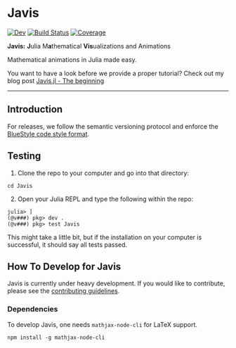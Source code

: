 # Javis

[![Dev](https://img.shields.io/badge/docs-dev-blue.svg)](https://Wikunia.github.io/Javis.jl/dev)
[![Build Status](https://github.com/Wikunia/Javis.jl/workflows/CI/badge.svg)](https://github.com/Wikunia/Javis.jl/actions)
[![Coverage](https://codecov.io/gh/Wikunia/Javis.jl/branch/master/graph/badge.svg)](https://codecov.io/gh/Wikunia/Javis.jl)

**Javis:** **J**ulia M**a**thematical **Vis**ualizations and Animations

Mathematical animations in Julia made easy. 

You want to have a look before we provide a proper tutorial?
Check out my blog post [Javis.jl - The beginning](https://opensourc.es/blog/javis-beginning)

---

## Introduction 

For releases, we follow the semantic versioning protocol and enforce the [BlueStyle code style format](https://github.com/invenia/BlueStyle).

## Testing

1. Clone the repo to your computer and go into that directory:

`cd Javis`

2. Open your Julia REPL and type the following within the repo:

```
julia> ]
(@v###) pkg> dev .
(@v###) pkg> test Javis
```

This might take a little bit, but if the installation on your computer is successful, it should say all tests passed. 

## How To Develop for Javis

Javis is currently under heavy development. If you would like to contribute, please see the [contributing guidelines](contributing.md).


### Dependencies

To develop Javis, one needs `mathjax-node-cli` for LaTeX support. 

```
npm install -g mathjax-node-cli
```
